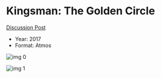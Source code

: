 # Kingsman: The Golden Circle

[Discussion Post](https://www.avsforum.com/threads/bass-eq-for-filtered-movies.2995212/post-57019800)

* Year: 2017
* Format: Atmos

![img 0](https://i.imgur.com/iRKdw3F.jpg)

![img 1](https://i.imgur.com/SeMHgG7.jpg)

